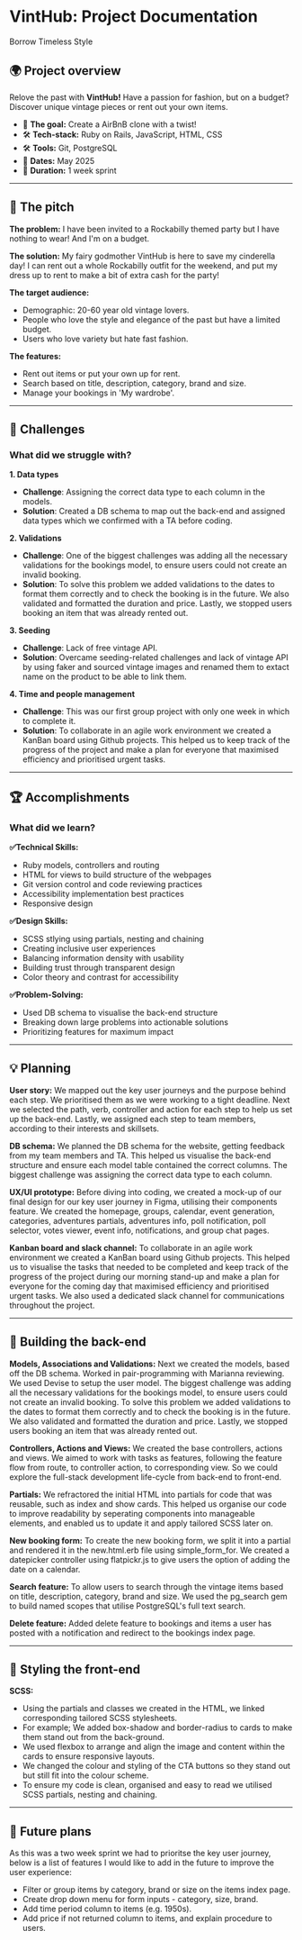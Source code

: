 # VintHub: Project Documentation
Borrow Timeless Style

## 🌍 Project overview
Relove the past with **VintHub!** Have a passion for fashion, but on a budget? Discover unique vintage pieces or rent out your own items.

- 🎯 **The goal:** Create a AirBnB clone with a twist!
- 🛠 **Tech-stack:** Ruby on Rails, JavaScript, HTML, CSS
- 🛠 **Tools:** Git, PostgreSQL
‍
- 📆 **Dates:** May 2025
- 📆 **Duration:** 1 week sprint

---

## 📣 The pitch

**The problem:**
I have been invited to a Rockabilly themed party but I have nothing to wear! And I'm on a budget.

**The solution:**
My fairy godmother VintHub is here to save my cinderella day! 
I can rent out a whole Rockabilly outfit for the weekend, and put my dress up to rent to make a bit of extra cash for the party!

**The target audience:**
- Demographic: 20-60 year old vintage lovers. 
- People who love the style and elegance of the past but have a limited budget.
- Users who love variety but hate fast fashion. 

**The features:**
- Rent out items or put your own up for rent.
- Search based on title, description, category, brand and size.
- Manage your bookings in 'My wardrobe'.

---

## 🚧 Challenges

### What did we struggle with?

**1. Data types**
- **Challenge**: Assigning the correct data type to each column in the models.
- **Solution**: Created a DB schema to map out the back-end and assigned data types which we confirmed with a TA before coding.

**2. Validations**
- **Challenge**: One of the biggest challenges was adding all the necessary validations for the bookings model, to ensure users could not create an invalid booking.
- **Solution**: To solve this problem we added validations to the dates to format them correctly and to check the booking is in the future. We also validated and formatted the duration and price. Lastly, we stopped users booking an item that was already rented out.

**3. Seeding**
- **Challenge**: Lack of free vintage API.
- **Solution**: Overcame seeding-related challenges and lack of vintage API by using faker and sourced vintage images and renamed them to extact name on the product to be able to link them.

**4. Time and people management**
- **Challenge**: This was our first group project with only one week in which to complete it.
- **Solution**: To collaborate in an agile work environment we created a KanBan board using Github projects. This helped us to keep track of the progress of the project and make a plan for everyone that maximised efficiency and prioritised urgent tasks. 

---

## 🏆 Accomplishments

### What did we learn?

**✅Technical Skills:**
- Ruby models, controllers and routing
- HTML for views to build structure of the webpages
- Git version control and code reviewing practices
- Accessibility implementation best practices
- Responsive design

**✅Design Skills:**
- SCSS stlying using partials, nesting and chaining
- Creating inclusive user experiences
- Balancing information density with usability
- Building trust through transparent design
- Color theory and contrast for accessibility

**✅Problem-Solving:**
- Used DB schema to visualise the back-end structure
- Breaking down large problems into actionable solutions
- Prioritizing features for maximum impact

---

## 💡 Planning

**User story:**
We mapped out the key user journeys and the purpose behind each step. We prioritised them as we were working to a tight deadline. Next we selected the path, verb, controller and action for each step to help us set up the back-end. Lastly, we assigned each step to team members, according to their interests and skillsets.

**DB schema:**
We planned the DB schema for the website, getting feedback from my team members and TA. This helped us visualise the back-end structure and ensure each model table contained the correct columns. The biggest challenge was assigning the correct data type to each column.

**UX/UI prototype:**
Before diving into coding, we created a mock-up of our final design for our key user journey in Figma, utilising their components feature. We created the homepage, groups, calendar, event generation, categories, adventures partials, adventures info, poll notification, poll selector, votes viewer, event info, notifications, and group chat pages. 

**Kanban board and slack channel:**
To collaborate in an agile work environment we created a KanBan board using Github projects. This helped us to visualise the tasks that needed to be completed and keep track of the progress of the project during our morning stand-up and make a plan for everyone for the coming day that maximised efficiency and prioritised urgent tasks. We also used a dedicated slack channel for communications throughout the project.

---

## 🔧 Building the back-end

**Models, Associations and Validations:**
Next we created the models, based off the DB schema. Worked in pair-programming with Marianna reviewing. We used Devise to setup the user model. The biggest  challenge was adding all the necessary validations for the bookings model, to ensure users could not create an invalid booking. To solve this problem we added validations to the dates to format them correctly and to check the booking is in the future. We also validated and formatted the duration and price. Lastly, we stopped users booking an item that was already rented out.

**Controllers, Actions and Views:**
We created the base controllers, actions and views. We aimed to work with tasks as features, following the feature flow from route, to controller action, to corresponding view. So we could explore the full-stack development life-cycle from back-end to front-end. 

**Partials:**
We refractored the initial HTML into partials for code that was reusable, such as index and show cards. This helped us organise our code to improve readability by seperating components into manageable elements, and enabled us to update it and apply tailored SCSS later on.

**New booking form:**
To create the new booking form, we split it into a partial and rendered it in the new.html.erb file using simple_form_for. We created a datepicker controller using flatpickr.js to give users the option of adding the date on a calendar.

**Search feature:**
To allow users to search through the vintage items based on title, description, category, brand and size. We used the pg_search gem to build named scopes that utilise PostgreSQL's full text search.

**Delete feature:**
Added delete feature to bookings and items a user has posted with a notification and redirect to the bookings index page.

---

## 🎨 Styling the front-end

**SCSS:**
- Using the partials and classes we created in the HTML, we linked corresponding tailored SCSS stylesheets.
- For example; We added box-shadow and border-radius to cards to make them stand out from the back-ground. 
- We used flexbox to arrange and align the image and content within the cards to ensure responsive layouts.
- We changed the colour and styling of the CTA buttons so they stand out but still fit into the colour scheme.
- To ensure my code is clean, organised and easy to read we utilised SCSS partials, nesting and chaining.

---

## 🚀 Future plans

As this was a two week sprint we had to prioritse the key user journey, below is a list of features I would like to add in the future to improve the user experience:
- Filter or group items by category, brand or size on the items index page.
- Create drop down menu for form inputs - category, size, brand.
- Add time period column to items (e.g. 1950s).
- Add price if not returned column to items, and explain procedure to users.
